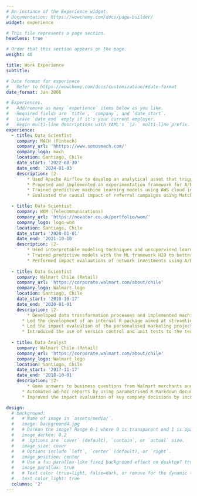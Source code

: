 ```yaml
---
# An instance of the Experience widget.
# Documentation: https://wowchemy.com/docs/page-builder/
widget: experience

# This file represents a page section.
headless: true

# Order that this section appears on the page.
weight: 40

title: Work Experience
subtitle:

# Date format for experience
#   Refer to https://wowchemy.com/docs/customization/#date-format
date_format: Jan 2006

# Experiences.
#   Add/remove as many `experience` items below as you like.
#   Required fields are `title`, `company`, and `date_start`.
#   Leave `date_end` empty if it's your current employer.
#   Begin multi-line descriptions with YAML's `|2-` multi-line prefix.
experience:
  - title: Data Scientist
    company: MACH (Fintech)
    company_url: 'hhttps://www.somosmach.com/'
    company_logo: mach
    location: Santiago, Chile
    date_start: '2022-08-30'
    date_end: '2024-01-03'
    description: |2-
        * Used Apache Airflow to develop an analytical asset that triggered proactive retention initiatives when a significant drop in transaction frequency was detected.
        * Proposed and implemented an experimentation framework for A/B testing best practices.
        * Trained predictive machine learning models using AWS cloud infrastructure (SageMaker, Athena and Glue) and PySpark.
        * Evaluated the causal impact of referral campaigns using Matching when the use of randomised control groups was not feasible.

  - title: Data Scientist
    company: WOM (Telecommunications)
    company_url: 'https://novator.co.uk/portfolio/wom/'
    company_logo: logo-wom
    location: Santiago, Chile
    date_start: '2020-01-01'
    date_end: '2021-10-18'
    description: |2-
        * Used interpretable modeling techniques and unsupervised learning to guide the prioritisation of network infrastructure deployments. The resulting insights were made available to stakeholders via interactive reports, using packages such as flexdashboard and plotly.
        * Trained predictive models with the ML framework H2O to better target potential customers through call centre campaigns.
        * Performed impact evaluations of network investments using A/B testing, differences in differences, and matching.
        
  - title: Data Scientist
    company: Walmart Chile (Retail)
    company_url: 'https://corporate.walmart.com/about/chile'
    company_logo: Walmart_logo
    location: Santiago, Chile
    date_start: '2018-10-17'
    date_end: '2020-01-01'
    description: |2-
        * Developed data transformation processes and implemented machine learning models that allowed the deployment of a personalized marketing strategy for the company's most important local brand. This included the development of churn models and clustering on transactional data.
      * Led the development of an internal R package aimed at streamlining processes and accelerating deliveries in our area (find out more [here](https://cv.franciscoyira.com/project/walmart-chile-r-package/)).
      * Led the impact evaluation of the personalised marketing project by designing, implementing, and supervising A/B tests, in close collaboration with the CRM Ops team. This included devising solutions for increasing statistical power in contexts of small treatment effects.
      * Introduced the use of version control and unit tests to the team.
    
  - title: Data Analyst
    company: Walmart Chile (Retail)
    company_url: 'https://corporate.walmart.com/about/chile'
    company_logo: Walmart_logo
    location: Santiago, Chile
    date_start: '2017-11-17'
    date_end: '2018-10-01'
    description: |2-
        * Gave answers to business questions from Walmart merchants and the marketing team by integrating multiple data sources with R and SQL, and by applying statistical modelling, econometrics and data visualisation techniques.
      * Automated ad-hoc reports by using parametrised R Markdown documents.
      * Improved the impact evaluation of key company decisions by incorporating causal inference methodologies in otherwise descriptive analyses.

design:
  # background:
  #   # Name of image in `assets/media/`.
  #   image: background4.jpg
  #   # Darken the image? Range 0-1 where 0 is transparent and 1 is opaque.
  #   image_darken: 0.2
  #   #  Options are `cover` (default), `contain`, or `actual` size.
  #   image_size: cover
  #   # Options include `left`, `center` (default), or `right`.
  #   image_position: center
  #   # Use a fun parallax-like fixed background effect on desktop? true/false
  #   image_parallax: true
  #   # Text color (true=light, false=dark, or remove for the dynamic theme color).
  #   text_color_light: true
  columns: '2'
---
```

